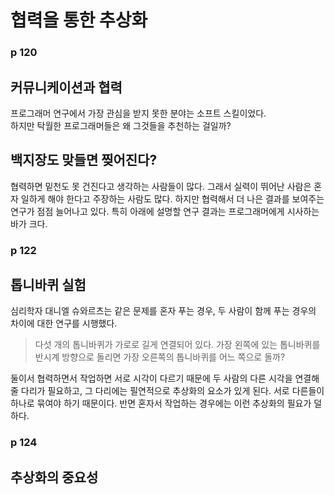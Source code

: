 # 협력을 통한 추상화

### p 120
## 커뮤니케이션과 협력
프로그래머 연구에서 가장 관심을 받지 못한 분야는 소프트 스킬이었다. </br>
하지만 탁월한 프로그래머들은 왜 그것들을 추천하는 걸일까?

## 백지장도 맞들면 찢어진다?
협력하면 밑천도 못 건진다고 생각하는 사람들이 많다.
그래서 실력이 뛰어난 사람은 혼자 일하게 해야 한다고 주장하는 사람도 많다.
하지만 협력해서 더 나은 결과를 보여주는 연구가 점점 늘어나고 있다.
특히 아래에 설명할 연구 결과는 프로그래머에게 시사하는 바가 크다.

### p 122
## 톱니바퀴 실험
심리학자 대니엘 슈와르츠는 같은 문제를 혼자 푸는 경우, 두 사람이 함께 푸는 경우의 
차이에 대한 연구를 시행했다.

> 다섯 개의 톱니바퀴가 가로로 길게 연결되어 있다. 가장 왼쪽에 있는 톱니바퀴를 반시계 방향으로
> 돌리면 가장 오른쪽의 톱니바퀴를 어느 쪽으로 돌까?

둘이서 협력하면서 작업하면 서로 시각이 다르기 때문에 두 사람의 다른 시각을 연결해 줄 다리가 필요하고,
그 다리에는 필연적으로 추상화의 요소가 있게 된다. 서로 다른들이 하나로 묶여야 하기 때문이다.
반면 혼자서 작업하는 경우에는 이런 추상화의 필요가 덜하다.

### p 124
## 추상화의 중요성



